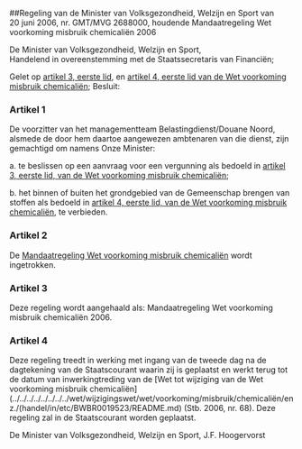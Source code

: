 <meta http-equiv='Content-Type' content='text/html; charset=utf-8' />

##Regeling van de Minister van Volksgezondheid, Welzijn en Sport van 20 juni 2006, nr. GMT/MVG 2688000, houdende Mandaatregeling Wet voorkoming misbruik chemicaliën 2006

De Minister van Volksgezondheid, Welzijn en Sport,  
Handelend in overeenstemming met de Staatssecretaris van Financiën;

Gelet op [artikel 3, eerste lid](../../../../../../../../wet/wet/voorkoming/misbruik/chemicaliën/BWBR0007286/README.md), en [artikel 4, eerste lid van de Wet voorkoming misbruik chemicaliën](../../../../../../../../wet/wet/voorkoming/misbruik/chemicaliën/BWBR0007286/README.md);
Besluit:    

### Artikel  1  

De voorzitter van het managementteam Belastingdienst/Douane Noord, alsmede de door hem daartoe aangewezen ambtenaren van die dienst, zijn gemachtigd om namens Onze Minister: 

a. te beslissen op een aanvraag voor een vergunning als bedoeld in [artikel 3, eerste lid, van de Wet voorkoming misbruik chemicaliën](../../../../../../../../wet/wet/voorkoming/misbruik/chemicaliën/BWBR0007286/README.md);  

b. het binnen of buiten het grondgebied van de Gemeenschap brengen van stoffen als bedoeld in [artikel 4, eerste lid, van de Wet voorkoming misbruik chemicaliën](../../../../../../../../wet/wet/voorkoming/misbruik/chemicaliën/BWBR0007286/README.md), te verbieden.   

### Artikel  2  

De [Mandaatregeling Wet voorkoming misbruik chemicaliën](../../../../../../../../ministeriele-regeling/mandaatregeling/wet/voorkoming/misbruik/chemicaliën/BWBR0007442/README.md) wordt ingetrokken. 

### Artikel  3  

Deze regeling wordt aangehaald als: Mandaatregeling Wet voorkoming misbruik chemicaliën 2006. 

### Artikel  4  

Deze regeling treedt in werking met ingang van de tweede dag na de dagtekening van de Staatscourant waarin zij is geplaatst en werkt terug tot de datum van inwerkingtreding van de [Wet tot wijziging van de Wet voorkoming misbruik chemicaliën](../../../../../../../../wet/wijzigingswet/wet/voorkoming/misbruik/chemicaliën/enz./(handel/in/etc/BWBR0019523/README.md) (Stb. 2006, nr. 68). 
Deze regeling zal in de Staatscourant worden geplaatst.  

De 
Minister van Volksgezondheid, Welzijn en Sport, 
J.F. Hoogervorst     
